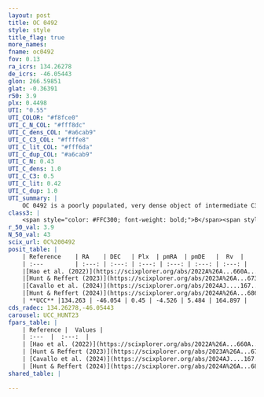 ```yaml
---
layout: post
title: OC 0492
style: style
title_flag: true
more_names: 
fname: oc0492
fov: 0.13
ra_icrs: 134.26278
de_icrs: -46.05443
glon: 266.59851
glat: -0.36391
r50: 3.9
plx: 0.4498
UTI: "0.55"
UTI_COLOR: "#f8fce0"
UTI_C_N_COL: "#fff8dc"
UTI_C_dens_COL: "#a6cab9"
UTI_C_C3_COL: "#ffffe8"
UTI_C_lit_COL: "#fff6da"
UTI_C_dup_COL: "#a6cab9"
UTI_C_N: 0.43
UTI_C_dens: 1.0
UTI_C_C3: 0.5
UTI_C_lit: 0.42
UTI_C_dup: 1.0
UTI_summary: |
    OC 0492 is a poorly populated, very dense object of intermediate C3 quality. It was recently reported in the literature.
class3: |
    <span style="color: #FFC300; font-weight: bold;">B</span><span style="color: #FFC300; font-weight: bold;">B</span>
r_50_val: 3.9
N_50_val: 43
scix_url: OC%200492
posit_table: |
    | Reference    | RA    | DEC   | Plx  | pmRA  | pmDE   |  Rv  |
    | :---         | :---: | :---: | :---: | :---: | :---: | :---: |
    |[Hao et al. (2022)](https://scixplorer.org/abs/2022A%26A...660A...4H) | 134.261 | -46.05 | 0.447 | -4.536 | 5.469 | -- |
    |[Hunt & Reffert (2023)](https://scixplorer.org/abs/2023A%26A...673A.114H) | 134.282 | -46.048 | 0.456 | -4.511 | 5.486 | 93.371 |
    |[Cavallo et al. (2024)](https://scixplorer.org/abs/2024AJ....167...12C) | 134.213 | -46.08 | 0.454 | -- | -- | -- |
    |[Hunt & Reffert (2024)](https://scixplorer.org/abs/2024A%26A...686A..42H) | 134.282 | -46.048 | 0.456 | -4.511 | 5.486 | 93.371 |
    | **UCC** |134.263 | -46.054 | 0.45 | -4.526 | 5.484 | 164.897 | 
cds_radec: 134.26278,-46.05443
carousel: UCC_HUNT23
fpars_table: |
    | Reference |  Values |
    | :---  |  :---:  |
    | [Hao et al. (2022)](https://scixplorer.org/abs/2022A%26A...660A...4H) | `AG=1.88, age=6.8, Z=0.028` |
    | [Hunt & Reffert (2023)](https://scixplorer.org/abs/2023A%26A...673A.114H) | `AV50=3.601, diffAV50=2.386, MOD50=11.642, logAge50=7.406` |
    | [Cavallo et al. (2024)](https://scixplorer.org/abs/2024AJ....167...12C) | `AV50=3.42, dMod50=12.04, logAge50=7.89, [Fe/H]50=0.87` |
    | [Hunt & Reffert (2024)](https://scixplorer.org/abs/2024A%26A...686A..42H) | `MassJ=518.891` |
shared_table: |
    
---
```

